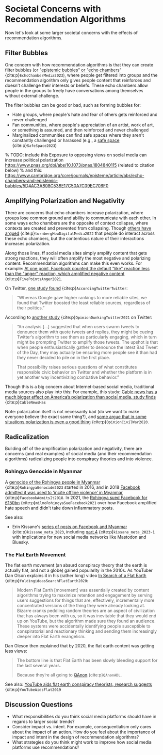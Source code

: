 # Societal Concerns with Recommendation Algorithms
Now let's look at some larger societal concerns with the effects of recommendation algorithms.

## Filter Bubbles

One concern with how recommendation algorithms is that they can create filter bubbles (or ["epistemic bubbles" or "echo chambers"](https://en.wikipedia.org/wiki/Echo_chamber_(media)#Echo_chambers_vs_epistemic_bubbles) {cite:p}`EchoChamberMedia2023`), where people get filtered into groups and the recommendation algorithm only gives people content that reinforces and doesn't challenge their interests or beliefs. These echo chambers allow people in the groups to freely have conversations among themselves without external challenge.

The filter bubbles can be good or bad, such as forming bubbles for:
- Hate groups, where people's hate and fear of others gets reinforced and never challenged
- Fan communities, where people's appreciation of an artist, work of art, or something is assumed, and then reinforced and never challenged
- Marginalized communities can find safe spaces where they aren't constantly challenged or harassed (e.g., a [safe space](https://en.wikipedia.org/wiki/Safe_space) {cite:p}`SafeSpace2023`)


% TODO: include this Exposure to opposing views on social media can increase political polarization https://www.pnas.org/doi/abs/10.1073/pnas.1804840115 (related to citation below)
% and this: https://www.cambridge.org/core/journals/episteme/article/abs/echo-chambers-and-epistemic-bubbles/5D4AC3A808C538E17C50A7C09EC706F0


## Amplifying Polarization and Negativity

There are concerns that echo chambers increase polarization, where groups lose common ground and ability to communicate with each other. In some ways echo chambers are the opposite of context collapse, where contexts are created and prevented from collapsing. Though [others have argued](https://www.pnas.org/doi/10.1073/pnas.2207159119) {cite:p}`tornbergHowDigitalMedia2022` that people do interact across these echo chambers, but the contentious nature of their interactions increases polarization.

Along those lines, ff social media sites simply amplify content that gets strong reactions, they will often amplify the most negative and polarizing content. Recommendation algorithms can make this even works. For example: [At one point, Facebook counted the default "like" reaction less than the "anger" reaction, which amplified negative content](https://www.washingtonpost.com/technology/2021/10/26/facebook-angry-emoji-algorithm/) {cite:p}`FivePointsAnger2021`.

On Twitter, [one study found](https://www.economist.com/graphic-detail/2021/11/13/according-to-twitter-twitters-algorithm-favours-conservatives) {cite:p}`AccordingTwitterTwitter`:
>  “Whereas Google gave higher rankings to more reliable sites, we found that Twitter boosted the least reliable sources, regardless of their politics.”

According to [another study](https://www.msnbc.com/opinion/twitter-s-algorithm-might-amplify-ratioed-conservatives-time-rethink-dunking-n1283364) {cite:p}`OpinionDunkingTwitter2021` on Twitter:
> “An analysis [...] suggested that when users swarm tweets to denounce them with quote tweets and replies, they might be cueing Twitter’s algorithm to see them as particularly engaging, which in turn might be prompting Twitter to amplify those tweets. The upshot is that when people enthusiastically gather to denounce the latest Bad Tweet of the Day, they may actually be ensuring more people see it than had they never decided to pile on in the first place.
>
> That possibility raises serious questions of what constitutes responsible civic behavior on Twitter and whether the platform is in yet another way incentivizing combative behavior.”

Though this is a big concern about Internet-based social media, traditional media sources also play into this: For example, this study: [Cable news has a much bigger effect on America’s polarization than social media, study finds](https://www.niemanlab.org/2022/08/cable-news-has-a-much-bigger-effect-on-americas-polarization-than-social-media-study-finds/) {cite:p}`CableNewsHas`

Note: polarization itself is not necessarily bad (do we want to make everyone believe the exact same thing?), and [some argue that in some situations polarization is even a good thing](https://www.nbcnews.com/think/opinion/trump-american-civil-war-lesson-democrats-value-partisanship-ncna1234374) {cite:p}`OpinionCivilWar2020`.

## Radicalization
Building off of the amplification polarization and negativity, there are concerns (and real examples) of social media (and their recommendation algorithms) radicalizing people into conspiracy theories and into violence.

### Rohingya Genocide in Myanmar

A [genocide of the Rohingya people in Myanmar](https://en.wikipedia.org/wiki/Rohingya_genocide) {cite:p}`RohingyaGenocide2023` started in 2016, and in 2018 [Facebook admitted it was used to 'incite offline violence' in Myanmar](https://www.bbc.com/news/world-asia-46105934) {cite:p}`FacebookAdmitsIt2018`. In 2021, the [Rohingya sued Facebook for £150bn](https://www.theguardian.com/technology/2021/dec/06/rohingya-sue-facebook-myanmar-genocide-us-uk-legal-action-social-media-violence) {cite:p}`milmoRohingyaSueFacebook2021` over how Facebook amplified hate speech and didn't take down inflammatory posts.

See also: 
- Erin Kissane's [series of posts on Facebook and Myanmar](https://erinkissane.com/meta-in-myanmar-full-series) {cite:p}`kissane_meta_2023`, including [part 4](https://erinkissane.com/meta-in-myanmar-part-iv-only-connect) {cite:p}`kissane_meta_2023-1` with implications for new social media networks like Mastodon and Bluesky.




### The Flat Earth Movement

The flat earth movement (an absurd conspiracy theory that the earth is actually flat, and not a globe) gained popularity in the 2010s. As YouTuber Dan Olson explains it in his (rather long) video [In Search of a Flat Earth](https://youtu.be/JTfhYyTuT44) {cite:p}`foldingideasSearchFlatEarth2020`:
> Modern Flat Earth [movement] was essentially created by content algorithms trying to maximize retention and engagement by serving users suggestions for things that are, effectively, incrementally more concentrated versions of the thing they were already looking at. Bizarre cranks peddling random theories are an aspect of civilization that has always been with us, so it was inevitable that they would end up on YouTube, but the algorithm made sure they found an audience. These systems were accidentally identifying people susceptible to conspiratorial and reactionary thinking and sending them increasingly deeper into Flat Earth evangelism.

Dan Oleson then explained that by 2020, the flat earth content was getting less views:
> The bottom line is that Flat Earth has been slowly bleeding support for the last several years.
>
> Because they’re all going to [QAnon](https://www.adl.org/resources/backgrounder/qanon) {cite:p}`QAnonADL`.


See also: [YouTube aids flat earth conspiracy theorists, research suggests](https://www.bbc.com/news/technology-47279253) {cite:p}`YouTubeAidsFlat2019`

## Discussion Questions
- What responsibilities do you think social media platforms should have in regards to larger social trends?
- Consider impact vs. intent. For example, consequentialism only cares about the impact of an action. How do you feel about the importance of impact and intent in the design of recommendation algorithms?
- What strategies do you think might work to improve how social media platforms use recommendations?
